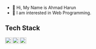 - 👋 Hi, My Name is Ahmad Harun
- 🌱 I am interested in Web Programming.

## Tech Stack
<a href="https://laravel.com/"><img align="left" alt="Laravel" title="Laravel" width="21px" src="https://seeklogo.com/images/L/laravel-logo-41EC1D4C3F-seeklogo.com.png" /></a>
<a href="https://www.mysql.com/"><img align="left" alt="MySql" title="MySql" width="21px" src="https://seeklogo.com/images/M/mysql-logo-B047FB7790-seeklogo.com.png" /></a>
<a href="https://getbootstrap.com/">
  <img alt="Bootstrap" title="Bootstrap" width="21px" src="https://commons.wikimedia.org/wiki/File:Bootstrap_logo.svg" />
</a>



